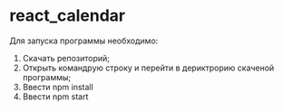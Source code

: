 # react_calendar
Для запуска программы необходимо:

1. Скачать репозиторий;
2. Открыть командрую строку и перейти в дериктрорию скаченой программы;
3. Ввести npm install
4. Ввести npm start
